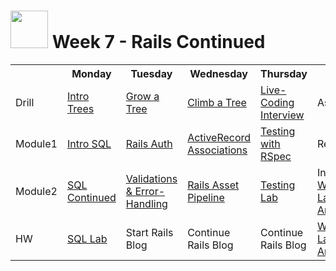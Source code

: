 # <img src="https://cloud.githubusercontent.com/assets/7833470/10899314/63829980-8188-11e5-8cdd-4ded5bcb6e36.png" height="60"> Week 7 - Rails Continued

<table>
  <tr>
    <th></th>
    <th>Monday</th>
    <th>Tuesday</th>
    <th>Wednesday</th>
    <th>Thursday</th>
    <th>Friday</th>
  </tr>
  <tr>
    <td>Drill</td>
    <td><a href="./day-01/drill/">Intro Trees</a></td>
    <td><a href="./day-02/drill/">Grow a Tree</a></td>
    <td><a href="./day-03/drill/">Climb a Tree</a></td>
    <td><a href="./day-04/drill/">Live-Coding Interview</a></td>
    <td>Assessment</td>
  </tr>
  <tr>
    <td>Module1</td>
    <td><a href="./day-01/module-01/">Intro SQL</a></td>
    <td><a href="./day-02/module-01/">Rails Auth</a></td>
    <td><a href="./day-03/module-01/">ActiveRecord Associations</a></td>
    <td><a href="./day-04/module-01/">Testing with RSpec</a></td>
    <td>Review</td>
  </tr>
  <tr>
    <td>Module2</td>
    <td><a href="./day-01/module-02/">SQL Continued</a></td>
    <td><a href="./day-02/module-02/">Validations &amp; Error-Handling</a></td>
    <td><a href="./day-03/module-02/">Rails Asset Pipeline</a></td>
    <td><a href="./day-04/module-02/">Testing Lab</a></td>
    <td>Intro <a href="https://github.com/sf-wdi-24/crud-anything" target="_blank">Weekend Lab (CRUD Anything)</a></td>
  </tr>
  <tr>
    <td>HW</td>
    <td><a href="https://github.com/sf-wdi-24/apartment-lab-sql" target="_blank">SQL Lab</a></td>
    <td>Start Rails Blog</td>
    <td>Continue Rails Blog</td>
    <td>Continue Rails Blog</td>
    <td><a href="https://github.com/sf-wdi-24/crud-anything" target="_blank">Weekend Lab (CRUD Anything)</a></td>
  </tr>
</table>
